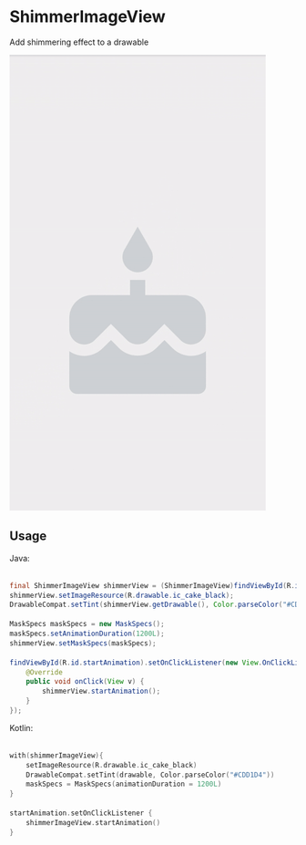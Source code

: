 # ShimmerImageView
Add shimmering effect to a drawable


![Alt text](graphic/shimmer.gif/?raw=true "Optional Title")


## Usage

Java:

```Java

final ShimmerImageView shimmerView = (ShimmerImageView)findViewById(R.id.shimmerImageView);
shimmerView.setImageResource(R.drawable.ic_cake_black);
DrawableCompat.setTint(shimmerView.getDrawable(), Color.parseColor("#CDD1D4"));

MaskSpecs maskSpecs = new MaskSpecs();
maskSpecs.setAnimationDuration(1200L);
shimmerView.setMaskSpecs(maskSpecs);

findViewById(R.id.startAnimation).setOnClickListener(new View.OnClickListener() {
    @Override
    public void onClick(View v) {
        shimmerView.startAnimation();
    }
});
```

Kotlin:

```Kotlin

with(shimmerImageView){
    setImageResource(R.drawable.ic_cake_black)
    DrawableCompat.setTint(drawable, Color.parseColor("#CDD1D4"))
    maskSpecs = MaskSpecs(animationDuration = 1200L)
}

startAnimation.setOnClickListener {
    shimmerImageView.startAnimation()
}
```